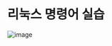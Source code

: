 # 리눅스 명령어 실습

![image](https://github.com/user-attachments/assets/d8e7e0d3-62d3-4feb-b414-ba540ac3890b)
